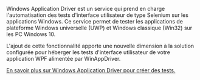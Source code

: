 ﻿Windows Application Driver est un service qui prend en charge l'automatisation des tests d'interface utilisateur de type Selenium sur les applications Windows. Ce service permet de tester les applications de plateforme Windows universelle (UWP) et Windows classique (Win32) sur les PC Windows 10.

L'ajout de cette fonctionnalité apporte une nouvelle dimension à la solution configurée pour héberger les tests d'interface utilisateur de votre application WPF alimentée par WinAppDriver.

[En savoir plus sur Windows Application Driver pour créer des tests.](https://github.com/Microsoft/WinAppDriver)
